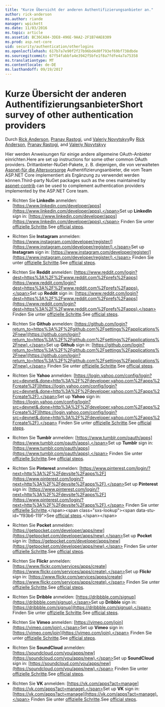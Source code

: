 ```yaml
---
title: "Kurze Übersicht der anderen Authentifizierungsanbieter an."
author: rick-anderson
ms.author: riande
manager: wpickett
ms.date: 11/03/2016
ms.topic: article
ms.assetid: BC36CA84-3DE8-496E-9AA2-2F1B74AE8309
ms.prod: asp.net-core
uid: security/authentication/otherlogins
ms.openlocfilehash: 617b7a7e90f2f27b96bd4d0f793ef69bf738dbde
ms.sourcegitcommit: 67f54fabbfa4e3942f5bfe1f8a7fdfe4a7a75358
ms.translationtype: MT
ms.contentlocale: de-DE
ms.lasthandoff: 09/19/2017
---
```

# <a name="short-survey-of-other-authentication-providers"></a><span data-ttu-id="f93b6-102">Kurze Übersicht der anderen Authentifizierungsanbieter</span><span class="sxs-lookup"><span data-stu-id="f93b6-102">Short survey of other authentication providers</span></span>

<a name=security-authentication-other-logins></a>

<span data-ttu-id="f93b6-103">Durch [Rick Anderson](https://twitter.com/RickAndMSFT), [Pranav Rastogi](https://github.com/rustd), und [Valeriy Novytskyy](https://github.com/01binary)</span><span class="sxs-lookup"><span data-stu-id="f93b6-103">By [Rick Anderson](https://twitter.com/RickAndMSFT), [Pranav Rastogi](https://github.com/rustd), and [Valeriy Novytskyy](https://github.com/01binary)</span></span>

<span data-ttu-id="f93b6-104">Hier werden Anweisungen für einige andere allgemeine OAuth-Anbieter einrichten.</span><span class="sxs-lookup"><span data-stu-id="f93b6-104">Here are set up instructions for some other common OAuth providers.</span></span> <span data-ttu-id="f93b6-105">Drittanbieter-NuGet-Pakete, z. B. diejenigen, die von verwalteten [Aspnet-für die Altersvorsorge](https://www.nuget.org/packages?q=owners%3Aaspnet-contrib+title%3AOAuth) Authentifizierungsanbieter, die vom Team ASP.NET Core implementiert als Ergänzung zu verwendet werden können.</span><span class="sxs-lookup"><span data-stu-id="f93b6-105">Third-party NuGet packages such as the ones maintained by [aspnet-contrib](https://www.nuget.org/packages?q=owners%3Aaspnet-contrib+title%3AOAuth) can be used to complement authentication providers implemented by the ASP.NET Core team.</span></span>

* <span data-ttu-id="f93b6-106">Richten Sie **LinkedIn** anmelden: [https://www.linkedin.com/developer/apps](https://www.linkedin.com/developer/apps).</span><span class="sxs-lookup"><span data-stu-id="f93b6-106">Set up **LinkedIn** sign in: [https://www.linkedin.com/developer/apps](https://www.linkedin.com/developer/apps).</span></span> <span data-ttu-id="f93b6-107">Finden Sie unter [offizielle Schritte](https://developer.linkedin.com/docs/oauth2).</span><span class="sxs-lookup"><span data-stu-id="f93b6-107">See [official steps](https://developer.linkedin.com/docs/oauth2).</span></span>

* <span data-ttu-id="f93b6-108">Richten Sie **Instagram** anmelden: [https://www.instagram.com/developer/register/](https://www.instagram.com/developer/register/).</span><span class="sxs-lookup"><span data-stu-id="f93b6-108">Set up **Instagram** sign in: [https://www.instagram.com/developer/register/](https://www.instagram.com/developer/register/).</span></span> <span data-ttu-id="f93b6-109">Finden Sie unter [offizielle Schritte](https://www.instagram.com/developer/authentication/).</span><span class="sxs-lookup"><span data-stu-id="f93b6-109">See [official steps](https://www.instagram.com/developer/authentication/).</span></span>

* <span data-ttu-id="f93b6-110">Richten Sie **Reddit** anmelden: [https://www.reddit.com/login?dest=https%3A%2F%2Fwww.reddit.com%2Fprefs%2Fapps](https://www.reddit.com/login?dest=https%3A%2F%2Fwww.reddit.com%2Fprefs%2Fapps).</span><span class="sxs-lookup"><span data-stu-id="f93b6-110">Set up **Reddit** sign in: [https://www.reddit.com/login?dest=https%3A%2F%2Fwww.reddit.com%2Fprefs%2Fapps](https://www.reddit.com/login?dest=https%3A%2F%2Fwww.reddit.com%2Fprefs%2Fapps).</span></span> <span data-ttu-id="f93b6-111">Finden Sie unter [offizielle Schritte](https://github.com/reddit/reddit/wiki/OAuth2-Quick-Start-Example).</span><span class="sxs-lookup"><span data-stu-id="f93b6-111">See [official steps](https://github.com/reddit/reddit/wiki/OAuth2-Quick-Start-Example).</span></span>

* <span data-ttu-id="f93b6-112">Richten Sie **Github** anmelden: [https://github.com/login?return_to=https%3A%2F%2Fgithub.com%2Fsettings%2Fapplications%2Fnew](https://github.com/login?return_to=https%3A%2F%2Fgithub.com%2Fsettings%2Fapplications%2Fnew).</span><span class="sxs-lookup"><span data-stu-id="f93b6-112">Set up **Github** sign in: [https://github.com/login?return_to=https%3A%2F%2Fgithub.com%2Fsettings%2Fapplications%2Fnew](https://github.com/login?return_to=https%3A%2F%2Fgithub.com%2Fsettings%2Fapplications%2Fnew).</span></span> <span data-ttu-id="f93b6-113">Finden Sie unter [offizielle Schritte](https://developer.github.com/v3/oauth/).</span><span class="sxs-lookup"><span data-stu-id="f93b6-113">See [official steps](https://developer.github.com/v3/oauth/).</span></span>

* <span data-ttu-id="f93b6-114">Richten Sie **Yahoo** anmelden: [https://login.yahoo.com/config/login?src=devnet&.done=http%3A%2F%2Fdeveloper.yahoo.com%2Fapps%2Fcreate%2F](https://login.yahoo.com/config/login?src=devnet&.done=http%3A%2F%2Fdeveloper.yahoo.com%2Fapps%2Fcreate%2F).</span><span class="sxs-lookup"><span data-stu-id="f93b6-114">Set up **Yahoo** sign in: [https://login.yahoo.com/config/login?src=devnet&.done=http%3A%2F%2Fdeveloper.yahoo.com%2Fapps%2Fcreate%2F](https://login.yahoo.com/config/login?src=devnet&.done=http%3A%2F%2Fdeveloper.yahoo.com%2Fapps%2Fcreate%2F).</span></span> <span data-ttu-id="f93b6-115">Finden Sie unter [offizielle Schritte](https://developer.yahoo.com/bbauth/user.html).</span><span class="sxs-lookup"><span data-stu-id="f93b6-115">See [official steps](https://developer.yahoo.com/bbauth/user.html).</span></span>

* <span data-ttu-id="f93b6-116">Richten Sie **Tumblr** anmelden: [https://www.tumblr.com/oauth/apps](https://www.tumblr.com/oauth/apps).</span><span class="sxs-lookup"><span data-stu-id="f93b6-116">Set up **Tumblr** sign in: [https://www.tumblr.com/oauth/apps](https://www.tumblr.com/oauth/apps).</span></span> <span data-ttu-id="f93b6-117">Finden Sie unter [offizielle Schritte](https://www.tumblr.com/docs/api/v2#auth).</span><span class="sxs-lookup"><span data-stu-id="f93b6-117">See [official steps](https://www.tumblr.com/docs/api/v2#auth).</span></span>

* <span data-ttu-id="f93b6-118">Richten Sie **Pinterest** anmelden: [https://www.pinterest.com/login/?next=http%3A%2F%2Fdevsite%2Fapps%2F](https://www.pinterest.com/login/?next=http%3A%2F%2Fdevsite%2Fapps%2F).</span><span class="sxs-lookup"><span data-stu-id="f93b6-118">Set up **Pinterest** sign in: [https://www.pinterest.com/login/?next=http%3A%2F%2Fdevsite%2Fapps%2F](https://www.pinterest.com/login/?next=http%3A%2F%2Fdevsite%2Fapps%2F).</span></span> <span data-ttu-id="f93b6-119">Finden Sie unter [offizielle Schritte](https://developers.pinterest.com/docs/api/overview/?).</span><span class="sxs-lookup"><span data-stu-id="f93b6-119">See [official steps](https://developers.pinterest.com/docs/api/overview/?).</span></span>

* <span data-ttu-id="f93b6-120">Richten Sie **Pocket** anmelden: [https://getpocket.com/developer/apps/new](https://getpocket.com/developer/apps/new).</span><span class="sxs-lookup"><span data-stu-id="f93b6-120">Set up **Pocket** sign in: [https://getpocket.com/developer/apps/new](https://getpocket.com/developer/apps/new).</span></span> <span data-ttu-id="f93b6-121">Finden Sie unter [offizielle Schritte](https://getpocket.com/developer/docs/authentication).</span><span class="sxs-lookup"><span data-stu-id="f93b6-121">See [official steps](https://getpocket.com/developer/docs/authentication).</span></span>

* <span data-ttu-id="f93b6-122">Richten Sie **Flickr** anmelden: [https://www.flickr.com/services/apps/create](https://www.flickr.com/services/apps/create).</span><span class="sxs-lookup"><span data-stu-id="f93b6-122">Set up **Flickr** sign in: [https://www.flickr.com/services/apps/create](https://www.flickr.com/services/apps/create).</span></span> <span data-ttu-id="f93b6-123">Finden Sie unter [offizielle Schritte](https://www.flickr.com/services/api/auth.oauth.html).</span><span class="sxs-lookup"><span data-stu-id="f93b6-123">See [official steps](https://www.flickr.com/services/api/auth.oauth.html).</span></span>

* <span data-ttu-id="f93b6-124">Richten Sie **Dribble** anmelden: [https://dribbble.com/signup](https://dribbble.com/signup).</span><span class="sxs-lookup"><span data-stu-id="f93b6-124">Set up **Dribble** sign in: [https://dribbble.com/signup](https://dribbble.com/signup).</span></span> <span data-ttu-id="f93b6-125">Finden Sie unter [offizielle Schritte](http://developer.dribbble.com/v1/oauth/).</span><span class="sxs-lookup"><span data-stu-id="f93b6-125">See [official steps](http://developer.dribbble.com/v1/oauth/).</span></span>

* <span data-ttu-id="f93b6-126">Richten Sie **Vimeo** anmelden: [https://vimeo.com/join](https://vimeo.com/join).</span><span class="sxs-lookup"><span data-stu-id="f93b6-126">Set up **Vimeo** sign in: [https://vimeo.com/join](https://vimeo.com/join).</span></span> <span data-ttu-id="f93b6-127">Finden Sie unter [offizielle Schritte](https://developer.vimeo.com/api/authentication).</span><span class="sxs-lookup"><span data-stu-id="f93b6-127">See [official steps](https://developer.vimeo.com/api/authentication).</span></span>

* <span data-ttu-id="f93b6-128">Richten Sie **SoundCloud** anmelden: [https://soundcloud.com/you/apps/new](https://soundcloud.com/you/apps/new).</span><span class="sxs-lookup"><span data-stu-id="f93b6-128">Set up **SoundCloud** sign in: [https://soundcloud.com/you/apps/new](https://soundcloud.com/you/apps/new).</span></span> <span data-ttu-id="f93b6-129">Finden Sie unter [offizielle Schritte](https://developers.soundcloud.com/blog/we-love-oauth-2).</span><span class="sxs-lookup"><span data-stu-id="f93b6-129">See [official steps](https://developers.soundcloud.com/blog/we-love-oauth-2).</span></span>

* <span data-ttu-id="f93b6-130">Richten Sie **VK** anmelden: [https://vk.com/apps?act=manage](https://vk.com/apps?act=manage).</span><span class="sxs-lookup"><span data-stu-id="f93b6-130">Set up **VK** sign in: [https://vk.com/apps?act=manage](https://vk.com/apps?act=manage).</span></span> <span data-ttu-id="f93b6-131">Finden Sie unter [offizielle Schritte](https://vk.com/pages?oid=-17680044&p=Authorizing_Sites).</span><span class="sxs-lookup"><span data-stu-id="f93b6-131">See [official steps](https://vk.com/pages?oid=-17680044&p=Authorizing_Sites).</span></span>
